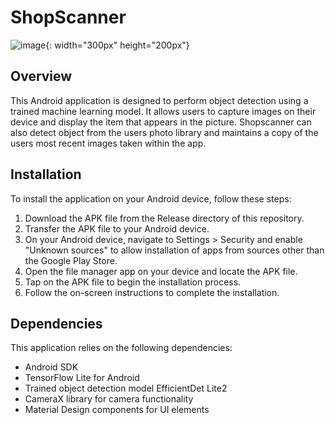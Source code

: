 # ShopScanner
![image](https://github.com/LukewarmIQ/project-cs-4326/assets/24831044/af9db821-8d59-497f-8d6d-b6f0d0f2f30b){: width="300px" height="200px"}

## Overview
This Android application is designed to perform object detection using a trained machine learning model. It allows users to capture images on their device and display the item that appears in the picture. Shopscanner can also detect object from the users photo library and maintains a copy of the users most recent images taken within the app.   

## Installation  
To install the application on your Android device, follow these steps:  
1. Download the APK file from the Release directory of this repository.  
2. Transfer the APK file to your Android device.  
3. On your Android device, navigate to Settings > Security and enable "Unknown sources" to allow installation of apps from sources other than the Google Play Store.  
4. Open the file manager app on your device and locate the APK file.  
5. Tap on the APK file to begin the installation process.  
6. Follow the on-screen instructions to complete the installation.  

## Dependencies  
This application relies on the following dependencies:  
- Android SDK  
- TensorFlow Lite for Android  
- Trained object detection model EfficientDet Lite2  
- CameraX library for camera functionality  
- Material Design components for UI elements  
